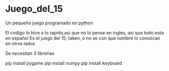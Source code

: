 # Juego_del_15
Un pequeño juego programado en python

El codigo lo hice a lo rapido,asi que no lo pense en ingles, asi que todo esta en español
Es el juego del 15, taken, o no se con que nombre lo conozcan en otros lados

Se necesitan 3 librerias

pip install pygame
pip install numpy
pip install keyboard
